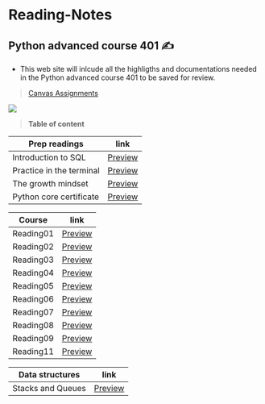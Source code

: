 # Reading-Notes
## Python advanced course 401 ✍️
- This web site will inlcude all the highligths and documentations needed in the Python advanced course 401 to be saved for review. 

> [Canvas Assignments](https://canvas.instructure.com/courses/4333667/assignments)

![](https://media.giphy.com/media/uB86ZyWQsnFSGYe2sA/giphy.gif)

> **Table of content**

| Prep readings | link |
| ----------- | ----------- |
| Introduction to SQL  | [Preview](https://dialaabulkhail.github.io/Reading-Notes/intro_to_sql) |
| Practice in the terminal | [Preview](https://dialaabulkhail.github.io/Reading-Notes/practice_in_terminal) |
| The growth mindset | [Preview](https://dialaabulkhail.github.io/Reading-Notes/the_growth_midset) |
| Python core certificate | [Preview](https://www.sololearn.com/certificates/course/en/25082172/1073/landscape/png) |


| Course | link |
| ----------- | ----------- |
| Reading01 | [Preview](https://dialaabulkhail.github.io/Reading-Notes/Read_Class01) |
| Reading02 | [Preview](https://dialaabulkhail.github.io/Reading-Notes/Read_Class02) |
| Reading03 | [Preview](https://dialaabulkhail.github.io/Reading-Notes/Read_Class03) |
| Reading04 | [Preview](https://dialaabulkhail.github.io/Reading-Notes/Read_Class04) |
| Reading05 | [Preview](https://dialaabulkhail.github.io/Reading-Notes/Read_Class05) |
| Reading06 | [Preview](https://dialaabulkhail.github.io/Reading-Notes/Read_Class06) |
| Reading07 | [Preview](https://dialaabulkhail.github.io/Reading-Notes/Read_Class07) |
| Reading08 | [Preview](https://dialaabulkhail.github.io/Reading-Notes/Read_Class08) |
| Reading09 | [Preview](https://dialaabulkhail.github.io/Reading-Notes/Read_Class09) |
| Reading11 | [Preview](https://dialaabulkhail.github.io/Reading-Notes/Read_Class11) |

| Data structures | link |
| ----------- | ----------- |
| Stacks and Queues | [Preview](https://dialaabulkhail.github.io/Reading-Notes/Stacks_and_Queues) |





